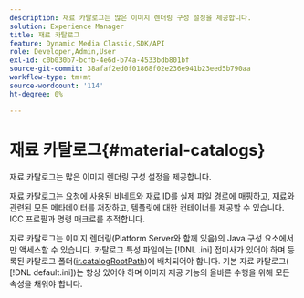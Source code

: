 ```yaml
---
description: 재료 카탈로그는 많은 이미지 렌더링 구성 설정을 제공합니다.
solution: Experience Manager
title: 재료 카탈로그
feature: Dynamic Media Classic,SDK/API
role: Developer,Admin,User
exl-id: c0b030b7-bcfb-4e6d-b74a-4533bdb801bf
source-git-commit: 38afaf2ed0f01868f02e236e941b23eed5b790aa
workflow-type: tm+mt
source-wordcount: '114'
ht-degree: 0%

---
```


# 재료 카탈로그{#material-catalogs}

재료 카탈로그는 많은 이미지 렌더링 구성 설정을 제공합니다.

재료 카탈로그는 요청에 사용된 비네트와 재료 ID를 실제 파일 경로에 매핑하고, 재료와 관련된 모든 메타데이터를 저장하고, 템플릿에 대한 컨테이너를 제공할 수 있습니다. ICC 프로필과 명령 매크로를 추적합니다.

자료 카탈로그는 이미지 렌더링(Platform Server와 함께 있음)의 Java 구성 요소에서만 액세스할 수 있습니다. 카탈로그 특성 파일에는 [!DNL .ini] 접미사가 있어야 하며 등록된 카탈로그 폴더([ir.catalogRootPath](../../../../../../ir-api/server-admin/image-rendering-api-ref/c-ir-server-administration/c-ir-configuration-settings-reference/c-ir-catalog-folder.md#concept-1c1d308112054bb99e3895c3fb8ca5f7))에 배치되어야 합니다. 기본 자료 카탈로그( [!DNL default.ini])는 항상 있어야 하며 이미지 제공 기능의 올바른 수행을 위해 모든 속성을 채워야 합니다.

